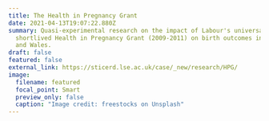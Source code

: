 ```yaml
---
title: The Health in Pregnancy Grant
date: 2021-04-13T19:07:22.880Z
summary: Quasi-experimental research on the impact of Labour's universal but
  shortlived Health in Pregnancy Grant (2009-2011) on birth outcomes in England
  and Wales.
draft: false
featured: false
external_link: https://sticerd.lse.ac.uk/case/_new/research/HPG/
image:
  filename: featured
  focal_point: Smart
  preview_only: false
  caption: "Image credit: freestocks on Unsplash"
---
```

